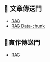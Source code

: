 ## :book: 文章傳送門
- [RAG](https://github.com/Sakuard/bootcamp_ai/blob/main/doc/LLMxNLPxRAG.md)
- [RAG Data-chunk](https://github.com/Sakuard/bootcamp_ai/blob/main/doc/RAG_data-chunk.md)

## :telescope:實作傳送門
- [RAG](./RAG.ipynb)